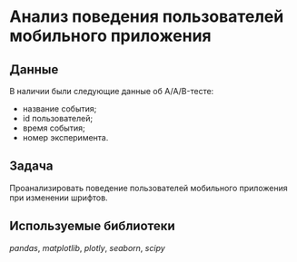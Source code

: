 # Анализ поведения пользователей мобильного приложения


## Данные

В наличии были следующие данные об A/A/B-тесте:
- название события;
- id пользователей;
- время события;
- номер эксперимента.

## Задача

Проанализировать поведение пользователей мобильного приложения при изменении шрифтов.

## Используемые библиотеки
*pandas*, *matplotlib*, *plotly*, *seaborn*, *scipy*
